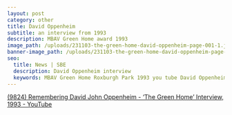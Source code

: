 ```yaml
---
layout: post
category: other
title: David Oppenheim
subtitle: an interview from 1993
description: MBAV Green Home award 1993
image_path: /uploads/231103-the-green-home-david-oppenheim-page-001-1.jpg
banner-image_path: /uploads/231103-the-green-home-david-oppenheim-page-002-1.jpg
seo:
  title: News | SBE
  description: David Oppenheim interview
  keywords: MBAV Green Home Roxburgh Park 1993 you tube David Oppenheim
---
```

[(9824) Remembering David John Oppenheim - ‘The Green Home’ Interview, 1993 - YouTube](https://www.youtube.com/watch?v=WnEo5KipJ9k&amp;t=2s)